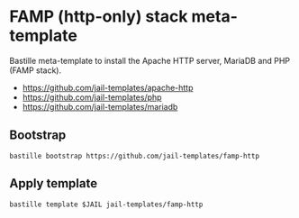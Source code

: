 # FAMP (http-only) stack meta-template
Bastille meta-template to install the Apache HTTP server, MariaDB and PHP (FAMP stack).

* https://github.com/jail-templates/apache-http
* https://github.com/jail-templates/php
* https://github.com/jail-templates/mariadb

## Bootstrap
```
bastille bootstrap https://github.com/jail-templates/famp-http
```

## Apply template
```
bastille template $JAIL jail-templates/famp-http
```
